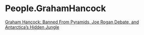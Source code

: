 # People.GrahamHancock
[Graham Hancock: Banned From Pyramids, Joe Rogan Debate, and Antarctica’s Hidden Jungle](https://youtu.be/DTJYETp-seM)
